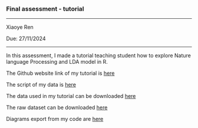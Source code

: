 ### Final assessment - tutorial ###
----

Xiaoye Ren

Due: 27/11/2024

----

In this assessment, I made a tutorial teaching student how to explore Nature language Processing and LDA model in R.

The Github website link of my tutorial is [here](https://eddatascienceees.github.io/tutorial-charableee/)

The script of my data is [here](https://github.com/EdDataScienceEES/tutorial-charableee/tree/master/script)

The data used in my tutorial can be downloaded [here](https://github.com/EdDataScienceEES/tutorial-charableee/tree/master/data)

The raw dataset can be downloaded [here](https://www.kaggle.com/datasets/beridzeg45/guardian-environment-related-news?resource=download)

Diagrams export from my code are [here](https://github.com/EdDataScienceEES/tutorial-charableee/tree/master/diagram)